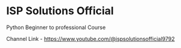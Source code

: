 # ISP Solutions Official
Python Beginner to professional Course

Channel Link - https://www.youtube.com/@ispsolutionsofficial9792
